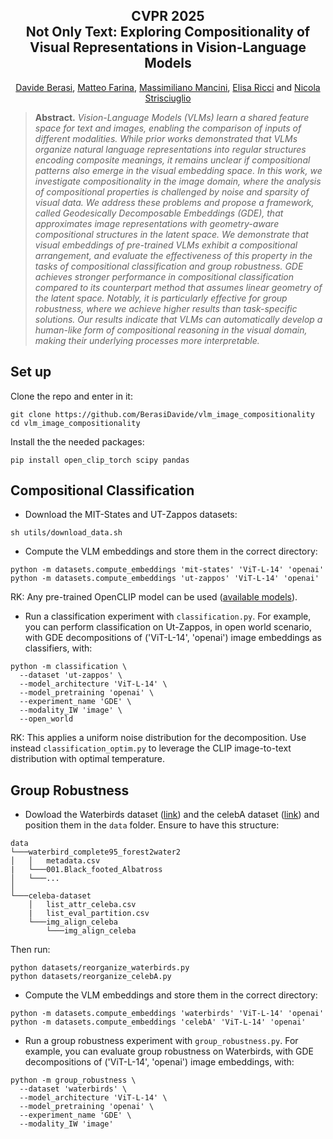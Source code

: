 <h2 align="center">CVPR 2025<br>Not Only Text: Exploring Compositionality of Visual Representations
in Vision-Language Models</h2>

<p align="center">
  <a href="https://openreview.net/profile?id=~Davide_Berasi1">Davide Berasi</a>,
  <a href="https://scholar.google.com/citations?user=SxQwDD8AAAAJ&authuser=1">Matteo Farina</a>, 
  <a href="https://scholar.google.com/citations?user=bqTPA8kAAAAJ&authuser=1">Massimiliano Mancini</a>, 
  <a href="https://scholar.google.com/citations?user=xf1T870AAAAJ&authuser=1">Elisa Ricci</a> and
  <a href="https://scholar.google.it/citations?user=7cgpfGYAAAAJ&hl=1">Nicola Strisciuglio</a>
</p>

>**Abstract.** *Vision-Language Models (VLMs) learn a shared feature space for text and images, enabling the comparison of inputs of different modalities. While prior works demonstrated that VLMs organize natural language representations into regular structures encoding composite meanings, it remains unclear if compositional patterns also emerge in the visual embedding space. In this work, we investigate compositionality in the image domain, where the analysis of compositional properties is challenged by noise and sparsity of visual data. We address these problems and propose a framework, called Geodesically Decomposable Embeddings (GDE), that approximates image representations with geometry-aware compositional structures in the latent space. We demonstrate that visual embeddings of pre-trained VLMs exhibit a compositional arrangement, and evaluate the effectiveness of this property in the tasks of compositional classification and group robustness. GDE achieves stronger performance in compositional classification compared to its counterpart method that assumes linear geometry of the latent space. Notably, it is particularly effective for group robustness, where we achieve higher results than task-specific solutions. Our results indicate that VLMs can automatically develop a human-like form of compositional reasoning in the visual domain, making their underlying processes more interpretable.*


## Set up
Clone the repo and enter in it:
```
git clone https://github.com/BerasiDavide/vlm_image_compositionality
cd vlm_image_compositionality
```
Install the the needed packages:
```
pip install open_clip_torch scipy pandas
```

## Compositional Classification

- Download the MIT-States and UT-Zappos datasets:
```
sh utils/download_data.sh
```
- Compute the VLM embeddings and store them in the correct directory:
```
python -m datasets.compute_embeddings 'mit-states' 'ViT-L-14' 'openai'
python -m datasets.compute_embeddings 'ut-zappos' 'ViT-L-14' 'openai'
```
RK: Any pre-trained OpenCLIP model can be used ([available models](https://colab.research.google.com/github/mlfoundations/open_clip/blob/master/docs/Interacting_with_open_clip.ipynb#scrollTo=uLFS29hnhlY4)).


- Run a classification experiment with `classification.py`. For example, you can perform classification on Ut-Zappos, in open world scenario, with GDE decompositions of ('ViT-L-14', 'openai') image embeddings as classifiers, with:
```
python -m classification \
  --dataset 'ut-zappos' \
  --model_architecture 'ViT-L-14' \
  --model_pretraining 'openai' \
  --experiment_name 'GDE' \
  --modality_IW 'image' \
  --open_world
```
RK: This applies a uniform noise distribution for the decomposition. Use instead `classification_optim.py` to leverage the CLIP image-to-text distribution with optimal temperature.


## Group Robustness

- Dowload the Waterbirds dataset ([link](https://nlp.stanford.edu/data/dro/waterbird_complete95_forest2water2.tar.gz)) and the celebA dataset ([link](https://www.kaggle.com/jessicali9530/celeba-dataset)) and position them in the ```data``` folder. Ensure to have this structure:
```
data
└───waterbird_complete95_forest2water2
│   │   metadata.csv
|   └───001.Black_footed_Albatross
│   └───...
│   
└───celeba-dataset
    │   list_attr_celeba.csv
    |   list_eval_partition.csv
    └───img_align_celeba
        └───img_align_celeba
```
Then run:
```
python datasets/reorganize_waterbirds.py
python datasets/reorganize_celebA.py
```
- Compute the VLM embeddings and store them in the correct directory:
```
python -m datasets.compute_embeddings 'waterbirds' 'ViT-L-14' 'openai'
python -m datasets.compute_embeddings 'celebA' 'ViT-L-14' 'openai'
```
- Run a group robustness experiment with `group_robustness.py`. For example, you can evaluate group robustness on Waterbirds, with GDE decompositions of ('ViT-L-14', 'openai') image embeddings, with:
```
python -m group_robustness \
  --dataset 'waterbirds' \
  --model_architecture 'ViT-L-14' \
  --model_pretraining 'openai' \
  --experiment_name 'GDE' \
  --modality_IW 'image'
```